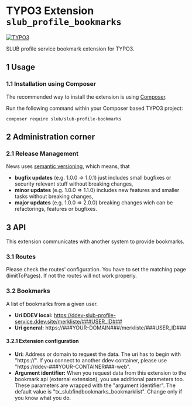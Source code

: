 # TYPO3 Extension `slub_profile_bookmarks`

[![TYPO3](https://img.shields.io/badge/TYPO3-11-orange.svg)](https://typo3.org/)

SLUB profile service bookmark extension for TYPO3.

## 1 Usage

### 1.1 Installation using Composer

The recommended way to install the extension is using [Composer][1].

Run the following command within your Composer based TYPO3 project:

```
composer require slub/slub-profile-bookmarks
```

## 2 Administration corner

### 2.1 Release Management

News uses [semantic versioning][2], which means, that
* **bugfix updates** (e.g. 1.0.0 => 1.0.1) just includes small bugfixes or security relevant stuff without breaking changes,
* **minor updates** (e.g. 1.0.0 => 1.1.0) includes new features and smaller tasks without breaking changes,
* **major updates** (e.g. 1.0.0 => 2.0.0) breaking changes wich can be refactorings, features or bugfixes.

## 3 API

This extension communicates with another system to provide bookmarks.

### 3.1 Routes

Please check the routes' configuration. You have to set the matching page (limitToPages). If not the routes will not work properly.

### 3.2 Bookmarks

A list of bookmarks from a given user.

- **Uri DDEV local:** https://ddev-slub-profile-service.ddev.site/merkliste/###USER_ID###
- **Uri general:** https://###YOUR-DOMAIN###/merkliste/###USER_ID###

#### 3.2.1 Extension configuration

- **Uri:** Address or domain to request the data. The uri has to begin with "https://". If you connect to another ddev container, please use "https://ddev-###YOUR-CONTAINER###-web".
- **Argument identifier:** When you request data from this extension to the bookmark api (external extension), you use additional parameters too. These parameters are wrapped with the "argument identifier". The default value is "tx_slubfindbookmarks_bookmarklist". Change only if you know what you do.

[1]: https://getcomposer.org/
[2]: https://semver.org/


